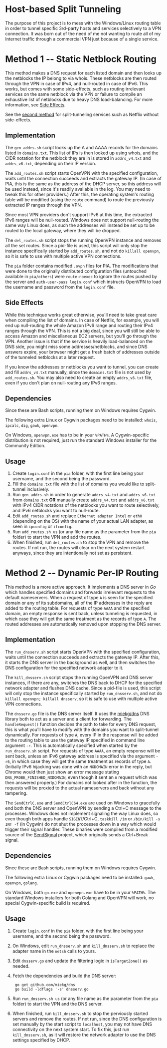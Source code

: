 # Host-based Split Tunneling

The purpose of this project is to mess with the Windows/Linux routing table in order to tunnel specific 3rd-party hosts and services selectively to a VPN connection. It was born out of the need of me not wanting to route all of my Internet traffic through a commercial VPN just because of a single service.

# Method 1 -- Static Netblock Routing

This method makes a DNS request for each listed domain and then looks up the netblocks the IP belong to via whois. These netblocks are then routed through the VPN in case of IPv4, and null-routed in case of IPv6. This works, but comes with some side-effects, such as routing irrelevant services on the same netblock via the VPN or failure to compile an exhaustive list of netblocks due to heavy DNS load-balancing. For more information, see [Side Effects](#side-effects).

See the [second method](#method-2----dynamic-per-ip-routing) for split-tunneling services such as Netflix without side-effects.

## Implementation

The `gen_addrs.sh` script looks up the A and AAAA records for the domains listed in `domains.txt`. This list of IPs is then looked up using whois, and the CIDR notation for the netblock they are in is stored in `addrs_v4.txt` and `addrs_v6.txt`, depending on their IP version.

The `add_routes.sh` script starts OpenVPN with the specified configuration, waits until the connection succeeds and extracts the gateway IP. (In case of PIA, this is the same as the address of the DHCP server, so this address will be used instead, since it's readily available in the log. You may need to tweak this for other providers.) After this, the operating system's routing table will be modified (using the `route` command) to route the previously extracted IP ranges through the VPN.

Since most VPN providers don't support IPv6 at this time, the extracted IPv6 ranges will be null-routed. Windows does not support null-routing the same way Linux does, as such the addresses will instead be set up to be routed to the local gateway, where they will be dropped.

The `del_routes.sh` script stops the running OpenVPN instance and removes all the set routes. Since a pid-file is used, this script will only stop the instance specifically started by `add_routes.sh`, and not do `killall openvpn`, so it is safe to use with multiple active VPN connections.

The `pia` folder contains modified `.ovpn` files for PIA. The modifications that were done to the originally distributed configuration files (untouched available in `pia/others`) were `route-noexec` to ignore the routes pushed by the server and `auth-user-pass login.conf` which instructs OpenVPN to load the username and password from the `login.conf` file.

## Side Effects

While this technique works great otherwise, you'll need to take great care when compiling the list of domains. In case of Netflix, for example, you will end up null-routing the whole Amazon IPv6 range and routing their IPv4 ranges through the VPN. This is not a big deal, since you will still be able to access Amazon and miscellaneous EC2 servers, but you'll go through the VPN. Another issue is that if the service is heavily load-balanced on the DNS side, you might miss some addresses/netblocks, and since DNS answers expire, your browser might get a fresh batch of addresses outside of the tunneled netblocks at a later request.

If you know the addresses or netblocks you want to tunnel, you can create and fill `addrs_v4.txt` manually, since the `domains.txt` file is not used by `add_routes.sh`. You may also need to create an empty `addrs_v6.txt` file, even if you don't plan on null-routing any IPv6 ranges.

## Dependencies

Since these are Bash scripts, running them on Windows requires Cygwin.

The following extra Linux or Cygwin packages need to be installed: `whois`, `ipcalc`, `dig`, `gawk`, `openvpn`.

On Windows, `openvpn.exe` has to be in your `%PATH%`. A Cygwin-specific distribution is not required, just run the standard Windows installer for the Community Edition.

## Usage

1. Create `login.conf` in the `pia` folder, with the first line being your username, and the second being the password.
2. Fill the `domains.txt` file with the list of domains you would like to split-tunnel inclusively.
3. Run `gen_addrs.sh` in order to generate `addrs_v4.txt` and `addrs_v6.txt` from `domains.txt` **OR** manually create `addrs_v4.txt` and `addrs_v6.txt` with IPv4 CIDR notations of the netblocks you want to route selectively, and IPv6 netblocks you want to null-route.
4. Edit `add_routes.sh` and replace `Ethernet adapter Intel` or `eth0` (depending on the OS) with the name of your actual LAN adapter, as seen in `ipconfig` or `ifconfig`.
5. Run `add_routes.sh us` (or any file name as the parameter from the `pia` folder) to start the VPN and add the routes.
6. When finished, run `del_routes.sh` to stop the VPN and remove the routes. If not run, the routes will clear on the next system restart anyways, since they are intentionally not set as persistent.

# Method 2 -- Dynamic Per-IP Routing

This method is a more active approach. It implements a DNS server in _Go_ which handles specified domains and forwards irrelevant requests to the default nameservers. When a request of type `A` is seen for the specified domain or any of its subdomains, all of the IP addresses in the reply are added to the routing table. For requests of type `AAAA` and the specified domain, an empty response is sent back, unless tunneling is requested, in which case they will get the same treatment as the records of type `A`. The routed addresses are automatically removed upon stopping the DNS server.

## Implementation

The `run_dnsserv.sh` script starts OpenVPN with the specified configuration, waits until the connection succeeds and extracts the gateway IP. After this, it starts the DNS server in the background as well, and then switches the DNS configuration for the specified network adapter to it.

The `kill_dnsserv.sh` script stops the running OpenVPN and DNS server instances, if there are any, switches the DNS back to DHCP for the specified network adapter and flushes DNS cache. Since a pid-file is used, this script will only stop the instance specifically started by `run_dnsserv.sh`, and not do `killall openvpn; killall dnsserv`, so it is safe to use with multiple active VPN connections.

The `dnsserv.go` file is the DNS server itself. It uses the [miekg/dns](http://github.com/miekg/dns) DNS library both to act as a server and a client for forwarding. The `handleRequest()` function decides the path to take for every DNS request, this is what you'll have to modify with the domains you want to split-tunnel dynamically. For requests of type `A`, every IP in the response will be added to the routing table to use the gateway IP specified in command line argument `-r`. This is automatically specified when started by the `run_dnsserv.sh` script. For requests of type `AAAA`, an empty response will be sent back, unless an IPv6 gateway address is specified via the argument `-r6`, in which case they will get the same treatment as records of type `A`. (Initially IPv6 hijacking was done with an `NXDOMAIN` error in the reply, but Chrome would then just show an error message stating `DNS_PROBE_FINISHED_NXDOMAIN`, even though it sent an `A` request which was then answered properly.) For domains not looked after in the function, the requests will be proxied to the actual nameservers and back without any tampering.

The `SendCtrlC.exe` and `SendCtrlC64.exe` are used on Windows to gracefully end both the DNS server and OpenVPN by sending a Ctrl+C message to the processes. Windows does not implement signaling the way Linux does, so even though both apps handle `SIGINT`/Ctrl+C, `taskkill /im` or `/bin/kill -s INT -f` (in Cygwin) do not shut the processes down in a way which would trigger their signal handler. These binaries were compiled from a modified source of the [SendSignal](http://www.latenighthacking.com/projects/2003/sendsignal/) project, which originally sends a Ctrl+Break signal.

## Dependencies

Since these are Bash scripts, running them on Windows requires Cygwin.

The following extra Linux or Cygwin packages need to be installed: `gawk`, `openvpn`, `golang`.

On Windows, both `go.exe` and `openvpn.exe` have to be in your `%PATH%`. The standard Windows installers for both Golang and OpenVPN will work, no special Cygwin-specific build is required.

## Usage

1. Create `login.conf` in the `pia` folder, with the first line being your username, and the second being the password.
2. On Windows, edit `run_dnsserv.sh` and `kill_dnsserv.sh` to replace the adapter name in the `netsh` calls to yours.
3. Edit `dnsserv.go` and update the filtering logic in `isTargetZone()` as needed.
4. Fetch the dependencies and build the DNS server:

        go get github.com/miekg/dns
        go build -ldflags '-s' dnsserv.go

5. Run `run_dnsserv.sh us` (or any file name as the parameter from the `pia` folder) to start the VPN and the DNS server.
6. When finished, run `kill_dnsserv.sh` to stop the perviously started servers and remove the routes. If not run, since the DNS configuration is set manually by the start script to `localhost`, you may not have DNS connectivity on the next system start. To fix this, just run `kill_dnsserv.sh`, as it will restore the network adapter to use the DNS settings specified by DHCP.